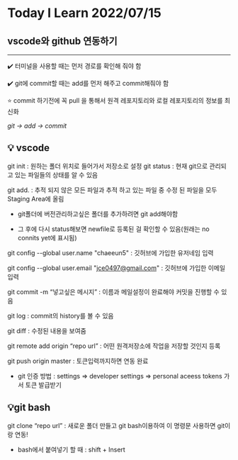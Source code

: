 # Today I Learn 2022/07/15
## vscode와 github 연동하기
---
✔️ 터미널을 사용할 때는 먼저 경로를 확인해 줘야 함

✔️ git에 commit할 때는 add를 먼저 해주고 commit해줘야 함

⭐ commit 하기전에 꼭 pull 을 통해서 원격 레포지토리와 로컬 레포지토리의 정보를 최신화

*git -> add -> commit*




## 💡 vscode

git init : 원하는 폴더 위치로 들어가서 저장소로 설정
git status : 현재 git으로 관리되고 있는 파일들의 상태를 알 수 있음

git add. : 추적 되지 않은 모든 파일과 추적 하고 있는 파일 중 수정 된 파일을 모두 Staging Area에 올림

- git폴더에 버전관리하고싶은 폴더를 추가하려면 git add해야함

- 그 후에 다시 status해보면 newfile로 등록된 걸 확인할 수 있음(원래는 no connits yet에 표시됨)


git config --global user.name "chaeeun5" : 깃허브에 가입한 유저네임 입력

git config --global user.email "jce0497@gmail.com" : 깃허브에 가입한 이메일 입력

git commit -m “넣고싶은 메시지” : 이름과 메일설정이 완료해야 커밋을 진행할 수 있음

git log : commit의 history를 볼 수 있음

git diff : 수정된 내용을 보여줌

git  remote add origin “repo url” : 어떤 원격저장소에 작업을 저장할 것인지 등록

git push origin master : 토큰입력까지하면 연동 완료

- git 인증 방법 : settings => developer settings => personal aceess tokens 가서 토큰 발급받기

## 💡git bash
git clone “repo url” : 새로운 폴더 만들고 git bash이용하여 이 명령문 사용하면 git이랑 연동!
- bash에서 붙여넣기 할 때 : shift + Insert
